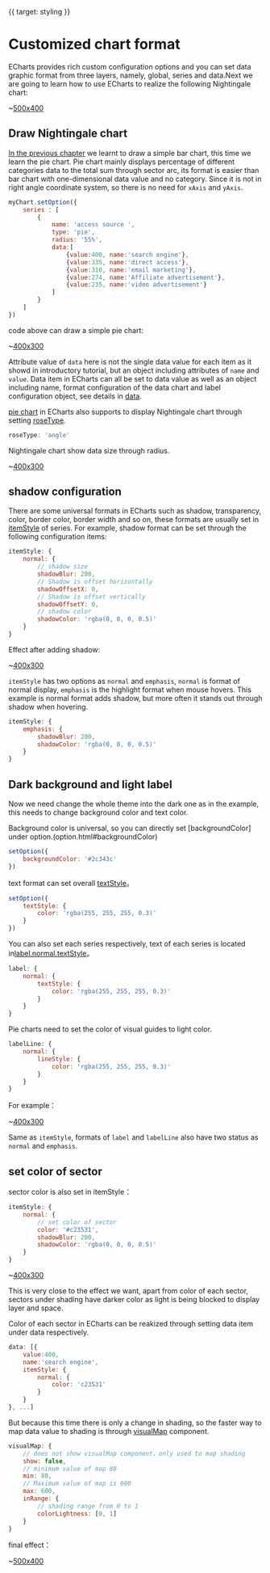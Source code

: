 {{ target: styling }}
# Customized chart format

ECharts provides rich custom configuration options and you can set data graphic format from three layers, namely, global, series and data.Next we are going to learn how to use ECharts to realize the following Nightingale chart:

~[500x400](${galleryViewPath}doc-example/tutorial-styling-step5&edit=1&reset=1)

## Draw Nightingale chart

[In the previous chapter](~getting-started) we learnt to draw a simple bar chart, this time we learn the pie chart. Pie chart mainly displays percentage of different categories data to the total sum through sector arc, its format is easier than bar chart with one-dimensional data value and no category. Since it is not in right angle coordinate system, so there is no need for `xAxis` and `yAxis`.

```js
myChart.setOption({
    series : [
        {
            name: 'access source ',
            type: 'pie',
            radius: '55%',
            data:[
                {value:400, name:'search engine'},
                {value:335, name:'direct access'},
                {value:310, name:'email marketing'},
                {value:274, name:'Affiliate advertisement'},
                {value:235, name:'video advertisement'}
            ]
        }
    ]
})
```

code above can draw a simple pie chart:

~[400x300](${galleryViewPath}doc-example/tutorial-styling-step0&edit=1&reset=1)

Attribute value of `data` here is not the single data value for each item as it showd in introductory tutorial, but an object including attributes of `name` and `value`. Data item in ECharts can all be set to data value as well as an object including name, format configuration of the data chart and label configuration object, see details in [data](option.html#series-pie.data).


[pie chart](option.html#series-pie) in ECharts  also supports to display Nightingale chart through setting [roseType](option.html#series-pie.roseType).

```js
roseType: 'angle'
```

Nightingale chart show data size through radius.

~[400x300](${galleryViewPath}doc-example/tutorial-styling-step1&edit=1&reset=1)

## shadow configuration

There are some universal formats in ECharts such as shadow, transparency, color, border color, border width and so on, these formats are usually set in [itemStyle](~series-pie.itemStyle) of series. For example, shadow format can be set through the following configuration items: 

```js
itemStyle: {
    normal: {
        // shadow size
        shadowBlur: 200,
        // Shadow is offset horizontally
        shadowOffsetX: 0,
        // Shadow is offset vertically
        shadowOffsetY: 0,
        // shadow color
        shadowColor: 'rgba(0, 0, 0, 0.5)'
    }
}
```

Effect after adding shadow:

~[400x300](${galleryViewPath}doc-example/tutorial-styling-step2&edit=1&reset=1)

`itemStyle` has two options as `normal` and `emphasis`, `normal` is format of normal display, `emphasis` is the highlight format when mouse hovers. This example is normal format adds shadow, but more often it stands out through shadow when hovering. 
```js
itemStyle: {
    emphasis: {
        shadowBlur: 200,
        shadowColor: 'rgba(0, 0, 0, 0.5)'
    }
}
```

## Dark background and light label

Now we need change the whole theme into the dark one as in the example, this needs to change background color and text color.

Background color is universal, so you can directly set [backgroundColor] under option.(option.html#backgroundColor)
```js
setOption({
    backgroundColor: '#2c343c'
})
```

text format can set overall [textStyle](option.html#textStyle)。
```js
setOption({
    textStyle: {
        color: 'rgba(255, 255, 255, 0.3)'
    }
})
```

You can also set each series respectively, text of each series is located in[label.normal.textStyle](option.html#series-pie.label.normal.textStyle)。
```js
label: {
    normal: {
        textStyle: {
            color: 'rgba(255, 255, 255, 0.3)'
        }
    }
}
```

Pie charts need to set the color of visual guides to light color.
```js
labelLine: {
    normal: {
        lineStyle: {
            color: 'rgba(255, 255, 255, 0.3)'
        }
    }
}
```

For example：

~[400x300](${galleryViewPath}doc-example/tutorial-styling-step3&edit=1&reset=1)

Same as `itemStyle`, formats of `label` and `labelLine` also have two status as `normal` and `emphasis`.


## set color of sector

sector color is also set in itemStyle：

```js
itemStyle: {
    normal: {
        // set color of sector
        color: '#c23531',
        shadowBlur: 200,
        shadowColor: 'rgba(0, 0, 0, 0.5)'
    }
}
```

~[400x300](${galleryViewPath}doc-example/tutorial-styling-step4&edit=1&reset=1)

This is very close to the effect we want, apart from color of each sector, sectors under  shading have darker color as light is being blocked to display layer and space. 

Color of each sector in ECharts can be reakized through setting data item under data respectively. 
```js
data: [{
    value:400,
    name:'search engine',
    itemStyle: {
        normal: {
            color: 'c23531'
        }
    }
}, ...]
```

But because this time there is only a change in shading, so the faster way to map data value to shading is through [visualMap](~option.html#visualMap) component.

```js
visualMap: {
    // does not show visualMap component，only used to map shading
    show: false,
    // minimum value of map 80
    min: 80,
    // Maximum value of map is 600
    max: 600,
    inRange: {
        // shading range from 0 to 1
        colorLightness: [0, 1]
    }
}
```

final effect：

~[500x400](${galleryViewPath}doc-example/tutorial-styling-step5&edit=1&reset=1)

